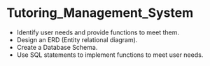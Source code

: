 # Tutoring_Management_System
- Identify user needs and provide functions to meet them.
- Design an ERD (Entity relational diagram).
- Create a Database Schema.
- Use SQL statements to implement functions to meet user needs.